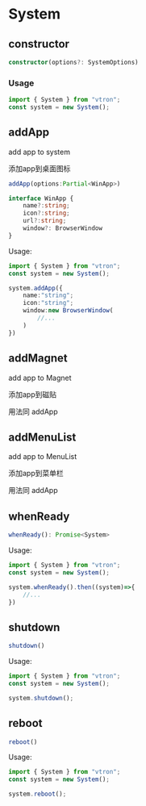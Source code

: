 <!-- class System {
    private _options: SystemOptions;
    private _rootState: RootState;
    private _eventer: Eventer;
    private _ready: ((value: System) => void) | null = null;
    private _error: ((reason: unknown) => void) | null = null;
    ref!: HTMLElement;
    constructor(options?: SystemOptions) {
        this._options = this.initOptions(options);
        this._rootState = this.initRootState(options);
        this._eventer = this.initEvent(options);
        this.initApp(options);
        this.initSystem(options);

        this.setRef(this._rootState.ref!);
    }
    setRef(ref: HTMLElement) {
        this.ref = ref;
    }
    /**
     * @description: pure 初始化配置选项
     */
    private initOptions(options?: SystemOptions) {
        let tempOptions = Object.assign({
            logo: "default",
            background: "default"
        }, options);
        // TODO: 处理 backkground的纯色和图片
        return tempOptions;
    }
    /**
     * @description: 获取系统配置
     */
    private initRootState(options?: SystemOptions): RootState {
        return initRootState(this._options);
    }
    /**
     * @description: 初始化系统
     */
    private initSystem(options?: SystemOptions) {
        /**
         * 过程：激活屏幕，桥接事件。
         */
        initEventListener();
        this._ready?.(this);
        this._rootState.system.state = SystemStateEnum.open;
        setTimeout(() => {
            this._rootState.system.state = SystemStateEnum.open;
        }, 1000);
        GLOBAL_SYSTEM = this;
    }
    /**
     * @description: 初始化事件系统
     */
    private initEvent(options?: SystemOptions) {
        /**
         * 过程：监听事件，处理事件
         */
        return initEventer();
    }
    /**
     * @description: 初始化应用
     */
    private initApp(options?: SystemOptions) {
        /**
         * 过程：挂载应用
         */
    }
    /**
     * @description: 添加应用
     */
    addApp(options:Partial<WinApp>) {
        this._rootState.system.apps.push(options);
    }
    addMagnet(options:Partial<WinApp>) {
        this._rootState.system.magnet.push(options);
    }
    addMenuList(options:Partial<WinApp>) {
        this._rootState.system.menulist.push(options);
    }
    /**
     * @description: 移除应用
     */
    removeApp() {

    }
    whenReady(): Promise<System> {
        if(this._rootState.system.state === SystemStateEnum.open){
            return Promise.resolve(this);
        }
        return new Promise<System>((resolve, reject) => {
            this._ready = resolve;
            this._error = reject;
            this._ready?.(this);
        })
    }
    shutdown() {
        this._rootState.system.state = SystemStateEnum.close;
    }
    reboot() {
        this._rootState.system.state = SystemStateEnum.open;
    }
}
function useSystem() {
    return GLOBAL_SYSTEM;
}
export { System, useSystem }; -->

# System

## constructor

```typescript
constructor(options?: SystemOptions)
```

### Usage

```typescript
import { System } from "vtron";
const system = new System();
```


## addApp

add app to system

添加app到桌面图标

```typescript
addApp(options:Partial<WinApp>)

interface WinApp {
    name?:string;
    icon?:string;
    url?:string;
    window?: BrowserWindow
}
```

Usage:

```typescript
import { System } from "vtron";
const system = new System();

system.addApp({
    name:"string";
    icon:"string";
    window:new BrowserWindow(
        //...
    )
})
```

## addMagnet

add app to Magnet

添加app到磁贴

用法同 addApp

## addMenuList

add app to MenuList

添加app到菜单栏

用法同 addApp

## whenReady

```typescript
whenReady(): Promise<System>
```

Usage:

```typescript
import { System } from "vtron";
const system = new System();

system.whenReady().then((system)=>{
    //...
})
```

## shutdown

```typescript
shutdown()
```

Usage:

```typescript
import { System } from "vtron";
const system = new System();

system.shutdown();
```

## reboot

```typescript
reboot()
```

Usage:

```typescript
import { System } from "vtron";
const system = new System();

system.reboot();
```

